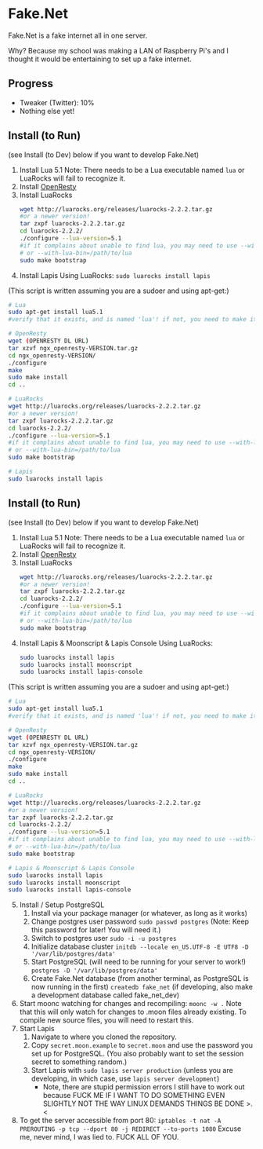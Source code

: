 # Fake.Net

Fake.Net is a fake internet all in one server.

Why? Because my school was making a LAN of Raspberry Pi's and I thought it
would be entertaining to set up a fake internet.

## Progress

- Tweaker (Twitter): 10%
- Nothing else yet!

## Install (to Run)

(see Install (to Dev) below if you want to develop Fake.Net)

1. Install Lua 5.1
   Note: There needs to be a Lua executable named `lua` or LuaRocks will fail to recognize it.
2. Install [OpenResty](https://openresty.org/)
3. Install LuaRocks
   ```bash
   wget http://luarocks.org/releases/luarocks-2.2.2.tar.gz
   #or a newer version!
   tar zxpf luarocks-2.2.2.tar.gz
   cd luarocks-2.2.2/
   ./configure --lua-version=5.1
   #if it complains about unable to find lua, you may need to use --with-lua=/path/to
   # or --with-lua-bin=/path/to/lua
   sudo make bootstrap
   ```
4. Install Lapis
   Using LuaRocks: `sudo luarocks install lapis`

(This script is written assuming you are a sudoer and using apt-get:)

```bash
# Lua
sudo apt-get install lua5.1
#verify that it exists, and is named 'lua'! if not, you need to make it accessible that way *somewhere*

# OpenResty
wget (OPENRESTY DL URL)
tar xzvf ngx_openresty-VERSION.tar.gz
cd ngx_openresty-VERSION/
./configure
make
sudo make install
cd ..

# LuaRocks
wget http://luarocks.org/releases/luarocks-2.2.2.tar.gz
#or a newer version!
tar zxpf luarocks-2.2.2.tar.gz
cd luarocks-2.2.2/
./configure --lua-version=5.1
#if it complains about unable to find lua, you may need to use --with-lua=/path/to
# or --with-lua-bin=/path/to/lua
sudo make bootstrap

# Lapis
sudo luarocks install lapis
```

## Install (to Run)

(see Install (to Dev) below if you want to develop Fake.Net)

1. Install Lua 5.1
   Note: There needs to be a Lua executable named `lua` or LuaRocks will fail to recognize it.
2. Install [OpenResty](https://openresty.org/)
3. Install LuaRocks
   ```bash
   wget http://luarocks.org/releases/luarocks-2.2.2.tar.gz
   #or a newer version!
   tar zxpf luarocks-2.2.2.tar.gz
   cd luarocks-2.2.2/
   ./configure --lua-version=5.1
   #if it complains about unable to find lua, you may need to use --with-lua=/path/to
   # or --with-lua-bin=/path/to/lua
   sudo make bootstrap
   ```
4. Install Lapis & Moonscript & Lapis Console
   Using LuaRocks:
   ```bash
   sudo luarocks install lapis
   sudo luarocks install moonscript
   sudo luarocks install lapis-console
   ```

(This script is written assuming you are a sudoer and using apt-get:)

```bash
# Lua
sudo apt-get install lua5.1
#verify that it exists, and is named 'lua'! if not, you need to make it accessible that way *somewhere*

# OpenResty
wget (OPENRESTY DL URL)
tar xzvf ngx_openresty-VERSION.tar.gz
cd ngx_openresty-VERSION/
./configure
make
sudo make install
cd ..

# LuaRocks
wget http://luarocks.org/releases/luarocks-2.2.2.tar.gz
#or a newer version!
tar zxpf luarocks-2.2.2.tar.gz
cd luarocks-2.2.2/
./configure --lua-version=5.1
#if it complains about unable to find lua, you may need to use --with-lua=/path/to
# or --with-lua-bin=/path/to/lua
sudo make bootstrap

# Lapis & Moonscript & Lapis Console
sudo luarocks install lapis
sudo luarocks install moonscript
sudo luarocks install lapis-console
```

5. Install / Setup PostgreSQL
   1. Install via your package manager (or whatever, as long as it works)
   2. Change postgres user password
      `sudo passwd postgres`
      (Note: Keep this password for later! You will need it.)
   3. Switch to postgres user
      `sudo -i -u postgres`
   4. Initialize database cluster
      `initdb --locale en_US.UTF-8 -E UTF8 -D '/var/lib/postgres/data'`
   5. Start PostgreSQL (will need to be running for your server to work!)
      `postgres -D '/var/lib/postgres/data'`
   6. Create Fake.Net database (from another terminal, as PostgreSQL is now
      running in the first)
      `createdb fake_net`
      (if developing, also make a development database called fake_net_dev)
6. Start moonc watching for changes and recompiling:
   `moonc -w .`
   Note that this will only watch for changes to .moon files already existing.
   To compile new source files, you will need to restart this.
6. Start Lapis
   1. Navigate to where you cloned the repository.
   2. Copy `secret.moon.example` to `secret.moon` and use the password you
      set up for PostgreSQL.
      (You also probably want to set the session secret to something random.)
   3. Start Lapis with `sudo lapis server production`
      (unless you are developing, in which case, use `lapis server development`)
      * Note, there are stupid permission errors I still have to work out
        because FUCK ME IF I WANT TO DO SOMETHING EVEN SLIGHTLY NOT THE WAY
        LINUX DEMANDS THINGS BE DONE &gt;.&lt;
7. To get the server accessible from port 80:
   `iptables -t nat -A PREROUTING -p tcp --dport 80 -j REDIRECT --to-ports 1080`
   Excuse me, never mind, I was lied to. FUCK ALL OF YOU.
